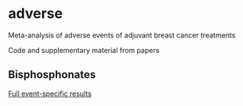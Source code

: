 # adverse

Meta-analysis of adverse events of adjuvant breast cancer treatments

Code and supplementary material from papers 


## Bisphosphonates

[Full event-specific results](https://chjackson.github.io/adverse/vignettes/bisph_app2_index.html)
